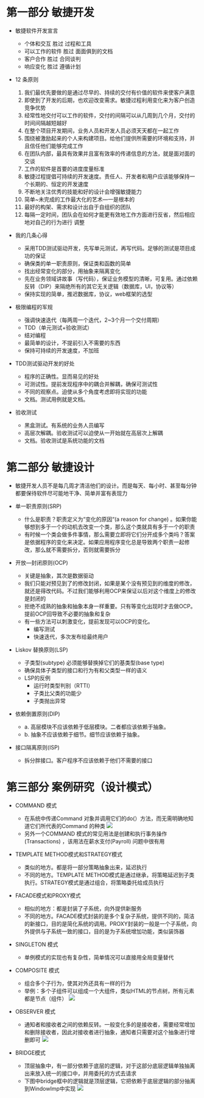 # 第一部分 敏捷开发
- 敏捷软件开发宣言
  - 个体和交互 胜过 过程和工具
  - 可以工作的软件 胜过 面面俱到的文档
  - 客户合作 胜过 合同谈判
  - 响应变化 胜过 遵循计划

- 12 条原则
  1. 我们最优先要做的是通过尽早的、持续的交付有价值的软件来使客户满意
  2. 即使到了开发的后期，也欢迎改变需求。敏捷过程利用变化来为客户创造竞争优势
  3. 经常性地交付可以工作的软件，交付的间隔可以从几周到几个月，交付的时间间隔越短越好
  4. 在整个项目开发期间，业务人员和开发人员必须天天都在一起工作
  5. 围绕被激励起来的个人来构建项目。给他们提供所需要的环境和支持，并且信任他们能够完成工作
  6. 在团队内部，最具有效果并且富有效率的传递信息的方法，就是面对面的交谈
  7. 工作的软件是首要的进度度量标准
  8. 敏捷过程提倡可持续的开发速度。责任人、开发者和用户应该能够保持一个长期的、恒定的开发速度
  9. 不断地关注优秀的技能和好的设计会增强敏捷能力
  10. 简单~未完成的工作最大化的艺术—一是根本的
  11. 最好的构架、需求和设计出自于自组织的团队
  12. 每隔一定时间，团队会在如何才能更有效地工作方面进行反省，然后相应地对自己的行为进行
调整

- 我的几条心得
   - 采用TDD测试驱动开发，先写单元测试，再写代码。足够的测试是项目成功的保证
   - 确保类的单一职责原则，保证类和函数的简单
   - 找出经常变化的部分，用抽象来隔离变化
   - 先在业务领域讲故事（写代码），保证业务模型的清晰，可复用。通过依赖反转（DIP）来隔绝所有的其它无关逻辑（数据库，UI，协议等）
   - 保持实现的简单，推迟数据库，协议，web框架的选型

- 极限编程的军规
  - 强调快速迭代（每两周一个迭代，2~3个月一个交付周期）
  - TDD（单元测试+验收测试）
  - 结对编程
  - 最简单的设计，不提前引入不需要的东西
  - 保持可持续的开发速度，不加班

- TDD测试驱动开发的好处
   - 程序的正确性。显而易见的好处
   - 可测试性。提前发现程序中的耦合并解耦，确保可测试性
   - 不同的观察点。迫使从多个角度考虑即将实现的功能
   - 文档。测试用例就是文档。

- 验收测试
   - 黑盒测试。有系统的业务人员编写
   - 高层次解耦。验收测试可以迫使从一开始就在高层次上解耦
   - 文档。验收测试是系统功能的文档
  

# 第二部分 敏捷设计
- 敏捷开发人员不是每几周才清洁他们的设计。而是每天、每小时、甚至每分钟都要保待软件尽可能地干净、简单并富有表现力

- 单一职责原则(SRP)
  - 什么是职责？职责定义为“变化的原因“(a reason for change) 。如果你能够想到多于一个的动机去改变一个类，那么这个类就具有多于一个的职责
  - 有时候一个类会做多件事情，那么需要立即将它们分开成多个类吗？答案是依据程序的变化来决定。如果应用程序变化总是导致两个职责一起修改，那么就不需要拆分，否则就需要拆分
 
- 开放—封闭原则(OCP)
  - 关键是抽象，其次是数据驱动
  - 我们只能对预见到了的修改封闭，如果是某个没有预见到的维度的修改，就还是得改代码。不过我们能够利用OCP来保证以后对这个维度上的修改是封闭的
  - 拒绝不成熟的抽象和抽象本身一样重要。只有等变化出现时才去做OCP。提前OCP回导致不必要的抽象和复杂
  - 有一些方法可以刺激变化，提前发现可以OCP的变化。
     - 编写测试
     - 快速迭代，多次发布给最终用户


- Liskov 替换原则(LSP)
   - 子类型(subtype) 必须能够替换掉它们的基类型(base type)
   - 确保具体子类型的接口和行为有和父类型一样的语义
   - LSP的反例
     - 运行时类型判别（RTTI）
     - 子类比父类的功能少
     - 子类抛出异常

- 依赖倒置原则(DIP)
    - a. 高层模块不应该依赖于低层模块。二者都应该依赖于抽象。
    - b. 抽象不应该依赖于细节。细节应该依赖于抽象。

- 接口隔离原则(ISP)
    - 拆分胖接口。客户程序不应该依赖于他们不需要的接口


# 第三部分 案例研究（设计模式）
- COMMAND 模式
    - 在系统中传递Command 对象并调用它们的do(）方法，而无需明确地知道它们所代表的Command 的种类
    ![](https://raw.githubusercontent.com/roperluo32/images/master/image20200207212203.png)
    - 另外一个COMMAND 模式的常见用法是创建和执行事务操作(Transactions) ，该用法在薪水支付(Payroll) 问题中很有用

- TEMPLATE METHOD模式和STRATEGY模式
    - 类似的地方。都是将一部分策略抽象出来，延迟执行
    - 不同的地方。TEMPLATE METHOD模式是通过继承，将策略延迟到子类执行。STRATEGY模式是通过组合，将策略委托给成员执行

- FACADE模式和PROXY模式
    - 相似的地方：都是封装了子系统，向外提供新服务
    - 不同的地方。FACADE模式封装的是多个复杂子系统，提供不同的，简洁的新接口，目的是简化系统的调用。PROXY封装的一般是一个子系统，向外提供与子系统一致的接口，目的是为子系统增加功能，类似装饰器
    
- SINGLETON 模式
    - 单例模式的实现也有复杂性，简单情况可以直接用全局变量替代

- COMPOSITE 模式
    - 组合多个子行为，使其对外还具有一样的行为
    - 举例：多个子组件可以组成一个大组件，类似HTML的节点树，所有元素都是节点（组件）
    ![](https://raw.githubusercontent.com/roperluo32/images/master/image20200208090759.png)

- OBSERVER 模式
    - 通知者和接收者之间的依赖反转。一般变化多的是接收者，需要经常增加和删除接收者，因此对接收者进行抽象，通知者只需要对这个抽象进行增删即可
    ![](https://raw.githubusercontent.com/roperluo32/images/master/image20200208091603.png)

- BRIDGE模式
    - 顶层抽象中，有一部分依赖于底层的逻辑，对于这部分底层逻辑单独抽离出来放入统一的接口中，并用委托的方式去请求
    - 下图中bridge框中的逻辑就是顶层逻辑，它把依赖于底层逻辑的部分抽离到WindowImp中实现
    ![](https://raw.githubusercontent.com/roperluo32/images/master/image20200208094407.png)